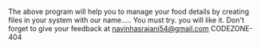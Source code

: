 The above program will help you to manage your food details by creating files in your system with our name.....
You must try.
you will like it.
Don't forget to give your feedback at navinhasrajani54@gmail.com
CODEZONE-404
